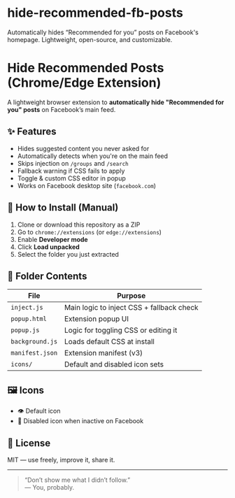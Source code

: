 # hide-recommended-fb-posts
Automatically hides “Recommended for you” posts on Facebook's homepage. Lightweight, open-source, and customizable.

# Hide Recommended Posts (Chrome/Edge Extension)

A lightweight browser extension to **automatically hide "Recommended for you" posts** on Facebook’s main feed. 

## ✨ Features

- Hides suggested content you never asked for
- Automatically detects when you're on the main feed
- Skips injection on `/groups` and `/search`
- Fallback warning if CSS fails to apply
- Toggle & custom CSS editor in popup
- Works on Facebook desktop site (`facebook.com`)

## 🔧 How to Install (Manual)

1. Clone or download this repository as a ZIP
2. Go to `chrome://extensions` (or `edge://extensions`)
3. Enable **Developer mode**
4. Click **Load unpacked**
5. Select the folder you just extracted

## 📁 Folder Contents

| File           | Purpose                                 |
|----------------|------------------------------------------|
| `inject.js`    | Main logic to inject CSS + fallback check |
| `popup.html`   | Extension popup UI                      |
| `popup.js`     | Logic for toggling CSS or editing it    |
| `background.js`| Loads default CSS at install            |
| `manifest.json`| Extension manifest (v3)                 |
| `icons/`       | Default and disabled icon sets          |

## 🖼️ Icons

- 👁️ Default icon
- 🙈 Disabled icon when inactive on Facebook

## 📜 License

MIT — use freely, improve it, share it.

---

> “Don’t show me what I didn’t follow.”  
> — You, probably.
